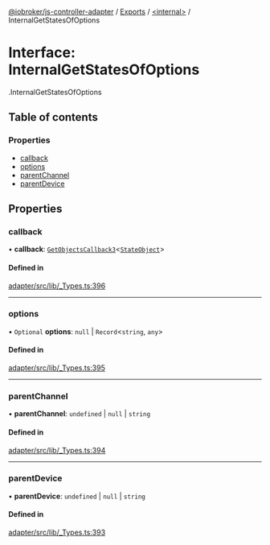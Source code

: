 [@iobroker/js-controller-adapter](../README.md) / [Exports](../modules.md) / [<internal\>](../modules/internal_.md) / InternalGetStatesOfOptions

# Interface: InternalGetStatesOfOptions

[<internal>](../modules/internal_.md).InternalGetStatesOfOptions

## Table of contents

### Properties

- [callback](internal_.InternalGetStatesOfOptions.md#callback)
- [options](internal_.InternalGetStatesOfOptions.md#options)
- [parentChannel](internal_.InternalGetStatesOfOptions.md#parentchannel)
- [parentDevice](internal_.InternalGetStatesOfOptions.md#parentdevice)

## Properties

### callback

• **callback**: [`GetObjectsCallback3`](../modules/internal_.md#getobjectscallback3)<[`StateObject`](internal_.StateObject.md)\>

#### Defined in

[adapter/src/lib/_Types.ts:396](https://github.com/ioBroker/ioBroker.js-controller/blob/7dd079e8/packages/adapter/src/lib/_Types.ts#L396)

___

### options

• `Optional` **options**: ``null`` \| `Record`<`string`, `any`\>

#### Defined in

[adapter/src/lib/_Types.ts:395](https://github.com/ioBroker/ioBroker.js-controller/blob/7dd079e8/packages/adapter/src/lib/_Types.ts#L395)

___

### parentChannel

• **parentChannel**: `undefined` \| ``null`` \| `string`

#### Defined in

[adapter/src/lib/_Types.ts:394](https://github.com/ioBroker/ioBroker.js-controller/blob/7dd079e8/packages/adapter/src/lib/_Types.ts#L394)

___

### parentDevice

• **parentDevice**: `undefined` \| ``null`` \| `string`

#### Defined in

[adapter/src/lib/_Types.ts:393](https://github.com/ioBroker/ioBroker.js-controller/blob/7dd079e8/packages/adapter/src/lib/_Types.ts#L393)
